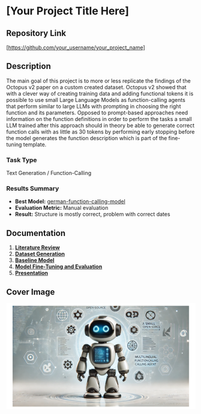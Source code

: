 # [Your Project Title Here]

## Repository Link

[https://github.com/your_username/your_project_name]

## Description

The main goal of this project is to more or less replicate the findings of the Octopus v2 paper on a custom created dataset. Octopus v2 showed that with a clever way of creating training data and adding functional tokens it is possible to use small Large Language Models as function-calling agents that perform similar to large LLMs with prompting in choosing the right function and its parameters. Opposed to prompt-based approaches need information on the function definitions in order to perform the tasks a small LLM trained after this approach should in theory be able to generate correct function calls with as little as 30 tokens by performing early stopping before the model generates the function description which is part of the fine-tuning template.

### Task Type

Text Generation / Function-Calling

### Results Summary

- **Best Model:** [german-function-calling-model](https://huggingface.co/fhk-air/german-function-calling-model)
- **Evaluation Metric:** Manual evaluation
- **Result:** Structure is mostly correct, problem with correct dates

## Documentation

1. **[Literature Review](0_LiteratureReview/README.md)**
2. **[Dataset Generation](1_DatasetCharacteristics/DatasetGeneration.ipynb)**
3. **[Baseline Model](2_BaselineModel/README.md)**
4. **[Model Fine-Tuning and Evaluation](3_Model/model_definition_evaluation)**
5. **[Presentation](4_Presentation/README.md)**

## Cover Image

![Project Cover Image](CoverImage/cover_image.png)
